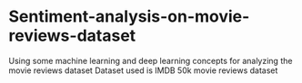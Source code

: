 # Sentiment-analysis-on-movie-reviews-dataset
Using some machine learning and deep learning concepts for analyzing the movie reviews dataset
Dataset used is IMDB 50k movie reviews dataset
